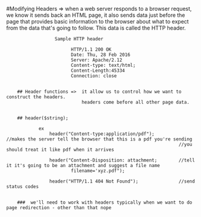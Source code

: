 #Modifying Headers => when a web server responds to a browser request, we know it sends back an HTML page,
					  it also sends data just before the page that provides basic information to the
					  browser about what to expect from the data that's going to follow.
					  This data is called the HTTP header.

					  Sample HTTP header

					  		HTTP/1.1 200 OK
					  		Date: Thu, 28 Feb 2016
					  		Server: Apache/2.12
					  		Content-type: text/html;
					  		Content-Length:45334
					  		Connection: close


		## Header functions =>	it allow us to control how we want to construct the headers.
								headers come before all other page data.


		## header($string);

				ex
					header("Content-type:application/pdf");			//makes the server tell the browser that this is a pdf you're sending
																	//you should treat it like pdf when it arrives

					header("Content-Disposition: attachment;		//tell it it's going to be an attachment and suggest a file name
							filename='xyz.pdf");

					header("HTTP/1.1 404 Not Found");				//send status codes


		###  we'll need to work with headers typically when we want to do page redirection - other than that nope
					